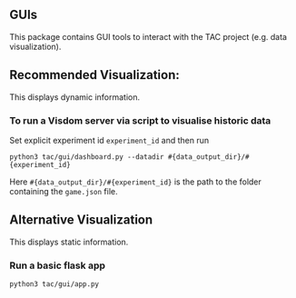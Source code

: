 ## GUIs		

This package contains GUI tools to interact with the TAC project (e.g. data visualization).		

## Recommended Visualization:

This displays dynamic information.

### To run a Visdom server via script to visualise historic data

Set explicit experiment id `experiment_id` and then run

    python3 tac/gui/dashboard.py --datadir #{data_output_dir}/#{experiment_id}

Here `#{data_output_dir}/#{experiment_id}` is the path to the folder containing the `game.json` file.

## Alternative Visualization

This displays static information.

### Run a basic flask app

    python3 tac/gui/app.py